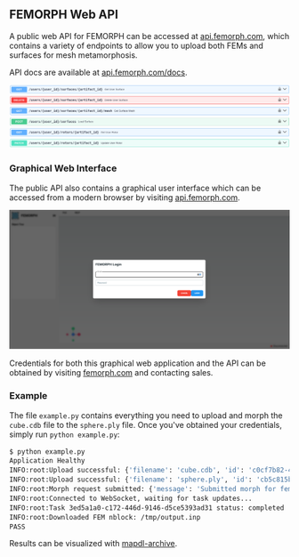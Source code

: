 ## FEMORPH Web API

A public web API for FEMORPH can be accessed at [api.femorph.com](https://api.femorph.com), which contains a variety of endpoints to allow you to upload both FEMs and surfaces for mesh metamorphosis.

API docs are available at [api.femorph.com/docs](https://api.femorph.com/docs).

![Swagger UI](docs/swagger-ui.png)

### Graphical Web Interface

The public API also contains a graphical user interface which can be accessed from a modern browser by visiting [api.femorph.com](https://api.femorph.com).

![Web GUI](docs/web-gui-locked.png)

Credentials for both this graphical web application and the API can be obtained by visiting [femorph.com](https://www.femorph.com/) and contacting sales.

### Example

The file `example.py` contains everything you need to upload and morph the `cube.cdb` file to the `sphere.ply` file. Once you've obtained your credentials, simply run `python example.py`:

```bash
$ python example.py 
Application Healthy
INFO:root:Upload successful: {'filename': 'cube.cdb', 'id': 'c0cf7b82-4735-49e6-9ebb-7358a252bef3', 'dataHash': '0a54ea4bacd3f638c5e069611ba8f18c5dcaeb3867d9067c864f5d8f5cdf9c44', 'dataType': 'FemArtifact', 'modified': False, 'nSectors': None, 'axis': None}
INFO:root:Upload successful: {'filename': 'sphere.ply', 'id': 'cb5c815b-890e-4893-a0dd-f99ad69012a6', 'dataHash': '6b49f02f1ca9cc28cc7507c94198d6c100e8f31d888f8c1660c4ee78e2ab2ce1', 'dataType': 'SurfaceArtifact', 'modified': False, 'nSectors': None, 'axis': None}
INFO:root:Morph request submitted: {'message': 'Submitted morph for fem c0cf7b82-4735-49e6-9ebb-7358a252bef3', 'task_id': '3ed5a1a0-c172-446d-9146-d5ce5393ad31'}
INFO:root:Connected to WebSocket, waiting for task updates...
INFO:root:Task 3ed5a1a0-c172-446d-9146-d5ce5393ad31 status: completed
INFO:root:Downloaded FEM nblock: /tmp/output.inp
PASS
```

Results can be visualized with [mapdl-archive](https://github.com/akaszynski/mapdl-archive).
